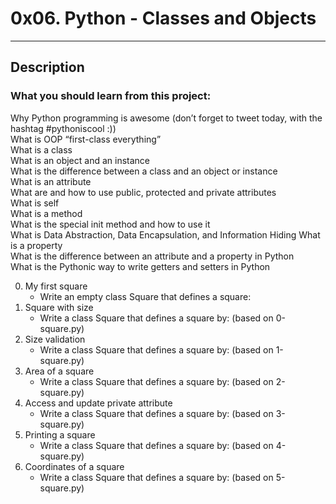 # **0x06. Python - Classes and Objects**
---
## Description
### What you should learn from this project:

Why Python programming is awesome (don’t forget to tweet today, with the hashtag #pythoniscool :))\
What is OOP “first-class everything”\
What is a class \
What is an object and an instance \
What is the difference between a class and an object or instance \
What is an attribute \
What are and how to use public, protected and private attributes \
What is self \
What is a method \
What is the special init method and how to use it \
What is Data Abstraction, Data Encapsulation, and Information Hiding What is a property \
What is the difference between an attribute and a property in Python \
What is the Pythonic way to write getters and setters in Python

0. My first square
	* Write an empty class Square that defines a square:
1. Square with size
	* Write a class Square that defines a square by: (based on 0-square.py)
2. Size validation
	* Write a class Square that defines a square by: (based on 1-square.py)
3. Area of a square
	* Write a class Square that defines a square by: (based on 2-square.py)
4. Access and update private attribute
	* Write a class Square that defines a square by: (based on 3-square.py)
5. Printing a square
	* Write a class Square that defines a square by: (based on 4-square.py)
6. Coordinates of a square
	* Write a class Square that defines a square by: (based on 5-square.py)
